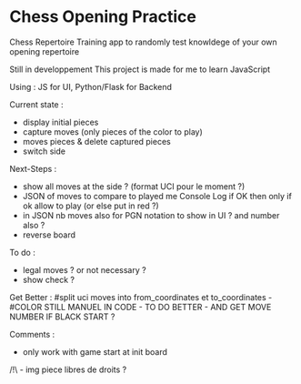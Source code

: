 # Chess Opening Practice

Chess Repertoire Training app to randomly test knowldege of your own opening repertoire

Still in developpement
This project is made for me to learn JavaScript


Using : JS for UI, Python/Flask for Backend

Current state :
- display initial pieces
- capture moves (only pieces of the color to play)
- moves pieces & delete captured pieces
- switch side

Next-Steps :
- show all moves at the side ? (format UCI pour le moment ?)
- JSON of moves to compare to played me Console Log if OK then only if ok allow to play (or else put in red ?)
- in JSON nb moves also for PGN notation to show in UI ? and number also ?
- reverse board

    

To do :
- legal moves ? or not necessary ?
- show check ?

Get Better : 
#split uci moves into from_coordinates et to_coordinates - #COLOR STILL MANUEL IN CODE - TO DO BETTER - AND GET MOVE NUMBER IF BLACK START ?


Comments : 
- only work with game start at init board



/!\ - img piece libres de droits ?

